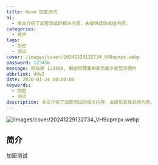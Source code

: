 ```yaml
---
title: Hexo 加密测试
ai:
  - 本文介绍了加密测试的相关内容，未提供具体总结内容。
categories:
  - 技术
tags:
  - 加密
  - 测试
cover: /images/cover/20241229132734_VH9upmpx.webp
password: 123456
message: 密码是 123456, 解密后需要刷新页面才能显示图片
abbrlink: dde3
date: 2020-01-24 00:00:00
keywords:
  - 加密
  - 测试
description: 本文介绍了加密测试的相关内容，未提供具体总结内容。
---
```


![/images/cover/20241229132734_VH9upmpx.webp](/images/cover/20241229132734_VH9upmpx.webp)

## 简介

加密测试
